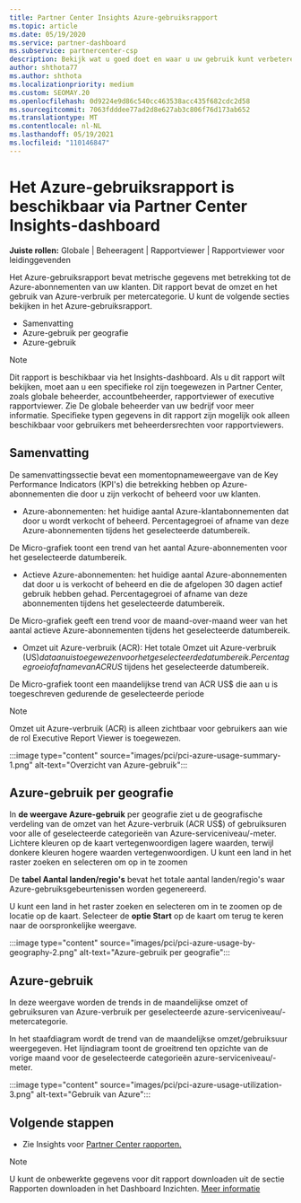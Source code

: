 ```yaml
---
title: Partner Center Insights Azure-gebruiksrapport
ms.topic: article
ms.date: 05/19/2020
ms.service: partner-dashboard
ms.subservice: partnercenter-csp
description: Bekijk wat u goed doet en waar u uw gebruik kunt verbeteren van Azure-abonnementen die u voor uw klanten verkoopt of beheert.
author: shthota77
ms.author: shthota
ms.localizationpriority: medium
ms.custom: SEOMAY.20
ms.openlocfilehash: 0d9224e9d86c540cc463538acc435f682cdc2d58
ms.sourcegitcommit: 7063fdddee77ad2d8e627ab3c806f76d173ab652
ms.translationtype: MT
ms.contentlocale: nl-NL
ms.lasthandoff: 05/19/2021
ms.locfileid: "110146847"
---
```

# <a name="azure-usage-report-available-from-the-partner-center-insights-dashboard"></a>Het Azure-gebruiksrapport is beschikbaar via Partner Center Insights-dashboard

**Juiste rollen:** Globale | Beheeragent | Rapportviewer | Rapportviewer voor leidinggevenden

Het Azure-gebruiksrapport bevat metrische gegevens met betrekking tot de Azure-abonnementen van uw klanten. Dit rapport bevat de omzet en het gebruik van Azure-verbruik per metercategorie. U kunt de volgende secties bekijken in het Azure-gebruiksrapport.

- Samenvatting
- Azure-gebruik per geografie
- Azure-gebruik

 > [!NOTE]
 > Dit rapport is beschikbaar via het Insights-dashboard. Als u dit rapport wilt bekijken, moet aan u een specifieke rol zijn toegewezen in Partner Center, zoals globale beheerder, accountbeheerder, rapportviewer of executive rapportviewer. Zie De globale beheerder van uw bedrijf voor meer informatie. Specifieke typen gegevens in dit rapport zijn mogelijk ook alleen beschikbaar voor gebruikers met beheerdersrechten voor rapportviewers.

## <a name="summary"></a>Samenvatting

De samenvattingssectie bevat een momentopnameweergave van de Key Performance Indicators (KPI's) die betrekking hebben op Azure-abonnementen die door u zijn verkocht of beheerd voor uw klanten.  

- Azure-abonnementen: het huidige aantal Azure-klantabonnementen dat door u wordt verkocht of beheerd.
Percentagegroei of afname van deze Azure-abonnementen tijdens het geselecteerde datumbereik.

De Micro-grafiek toont een trend van het aantal Azure-abonnementen voor het geselecteerde datumbereik.
- Actieve Azure-abonnementen: het huidige aantal Azure-abonnementen dat door u is verkocht of beheerd en die de afgelopen 30 dagen actief gebruik hebben gehad.
Percentagegroei of afname van deze abonnementen tijdens het geselecteerde datumbereik.

De Micro-grafiek geeft een trend voor de maand-over-maand weer van het aantal actieve Azure-abonnementen tijdens het geselecteerde datumbereik.

- Omzet uit Azure-verbruik (ACR): Het totale Omzet uit Azure-verbruik (US$) dat aan u is toegewezen voor het geselecteerde datumbereik.
Percentagegroei of afname van ACR US$ tijdens het geselecteerde datumbereik. 

De Micro-grafiek toont een maandelijkse trend van ACR US$ die aan u is toegeschreven gedurende de geselecteerde periode


> [!NOTE]
 > Omzet uit Azure-verbruik (ACR) is alleen zichtbaar voor gebruikers aan wie de rol Executive Report Viewer is toegewezen.

:::image type="content" source="images/pci/pci-azure-usage-summary-1.png" alt-text="Overzicht van Azure-gebruik":::

## <a name="azure-usage-by-geography"></a>Azure-gebruik per geografie

In **de weergave Azure-gebruik** per geografie ziet u de geografische verdeling van de omzet van het Azure-verbruik (ACR US$) of gebruiksuren voor alle of geselecteerde categorieën van Azure-serviceniveau/-meter. Lichtere kleuren op de kaart vertegenwoordigen lagere waarden, terwijl donkere kleuren hogere waarden vertegenwoordigen. U kunt een land in het raster zoeken en selecteren om op in te zoomen 

De **tabel Aantal landen/regio's** bevat het totale aantal landen/regio's waar Azure-gebruiksgebeurtenissen worden gegenereerd.

U kunt een land in het raster zoeken en selecteren om in te zoomen op de locatie op de kaart. Selecteer de **optie Start** op de kaart om terug te keren naar de oorspronkelijke weergave.

:::image type="content" source="images/pci/pci-azure-usage-by-geography-2.png" alt-text="Azure-gebruik per geografie":::

## <a name="azure-utilization"></a>Azure-gebruik

In deze weergave worden de trends in de maandelijkse omzet of gebruiksuren van Azure-verbruik per geselecteerde azure-serviceniveau/-metercategorie. 

In het staafdiagram wordt de trend van de maandelijkse omzet/gebruiksuur weergegeven. Het lijndiagram toont de groeitrend ten opzichte van de vorige maand voor de geselecteerde categorieën azure-serviceniveau/-meter.

:::image type="content" source="images/pci/pci-azure-usage-utilization-3.png" alt-text="Gebruik van Azure":::

## <a name="next-steps"></a>Volgende stappen

- Zie Insights voor [Partner Center rapporten.](partner-center-insights.md)

>[!NOTE] 
> U kunt de onbewerkte gegevens voor dit rapport downloaden uit de sectie Rapporten downloaden in het Dashboard Inzichten. [Meer informatie](pci-download-reports.md) 
